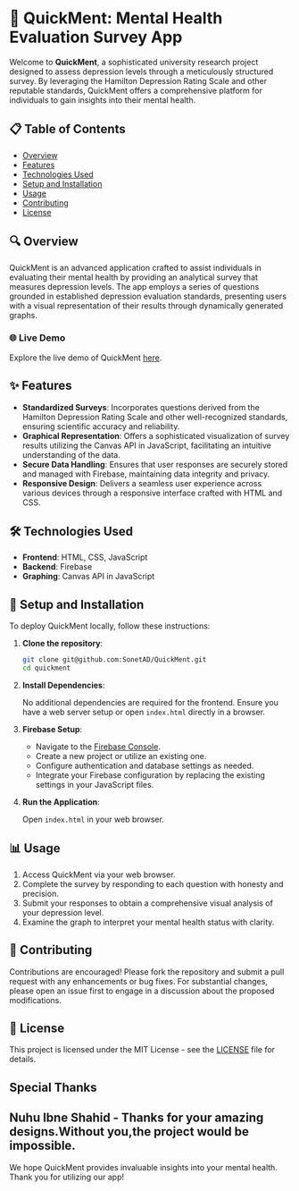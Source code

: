 
# 🌟 QuickMent: Mental Health Evaluation Survey App

Welcome to **QuickMent**, a sophisticated university research project designed to assess depression levels through a meticulously structured survey. By leveraging the Hamilton Depression Rating Scale and other reputable standards, QuickMent offers a comprehensive platform for individuals to gain insights into their mental health.

## 📋 Table of Contents

- [Overview](#overview)
- [Features](#features)
- [Technologies Used](#technologies-used)
- [Setup and Installation](#setup-and-installation)
- [Usage](#usage)
- [Contributing](#contributing)
- [License](#license)

## 🔍 Overview

QuickMent is an advanced application crafted to assist individuals in evaluating their mental health by providing an analytical survey that measures depression levels. The app employs a series of questions grounded in established depression evaluation standards, presenting users with a visual representation of their results through dynamically generated graphs.

### 🌐 Live Demo

Explore the live demo of QuickMent [here](https://sonetad.github.io/QuickMent/).

## ✨ Features

- **Standardized Surveys**: Incorporates questions derived from the Hamilton Depression Rating Scale and other well-recognized standards, ensuring scientific accuracy and reliability.
- **Graphical Representation**: Offers a sophisticated visualization of survey results utilizing the Canvas API in JavaScript, facilitating an intuitive understanding of the data.
- **Secure Data Handling**: Ensures that user responses are securely stored and managed with Firebase, maintaining data integrity and privacy.
- **Responsive Design**: Delivers a seamless user experience across various devices through a responsive interface crafted with HTML and CSS.

## 🛠 Technologies Used

- **Frontend**: HTML, CSS, JavaScript
- **Backend**: Firebase
- **Graphing**: Canvas API in JavaScript

## 🚀 Setup and Installation

To deploy QuickMent locally, follow these instructions:

1. **Clone the repository**:

   ```bash
   git clone git@github.com:SonetAD/QuickMent.git 
   cd quickment
   ```

2. **Install Dependencies**:

   No additional dependencies are required for the frontend. Ensure you have a web server setup or open `index.html` directly in a browser.

3. **Firebase Setup**:

   - Navigate to the [Firebase Console](https://console.firebase.google.com/).
   - Create a new project or utilize an existing one.
   - Configure authentication and database settings as needed.
   - Integrate your Firebase configuration by replacing the existing settings in your JavaScript files.

4. **Run the Application**:

   Open `index.html` in your web browser.

## 📊 Usage

1. Access QuickMent via your web browser.
2. Complete the survey by responding to each question with honesty and precision.
3. Submit your responses to obtain a comprehensive visual analysis of your depression level.
4. Examine the graph to interpret your mental health status with clarity.

## 🤝 Contributing

Contributions are encouraged! Please fork the repository and submit a pull request with any enhancements or bug fixes. For substantial changes, please open an issue first to engage in a discussion about the proposed modifications.

## 📄 License

This project is licensed under the MIT License - see the [LICENSE](LICENSE.txt) file for details.


## Special Thanks

Nuhu Ibne Shahid - Thanks for your amazing designs.Without you,the project would be impossible.
---

We hope QuickMent provides invaluable insights into your mental health. Thank you for utilizing our app!
